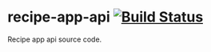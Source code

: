 # recipe-app-api [![Build Status](https://travis-ci.org/Glitch33r/recipe-app-api.svg?branch=master)](https://travis-ci.org/Glitch33r/recipe-app-api)
Recipe app api source code.
